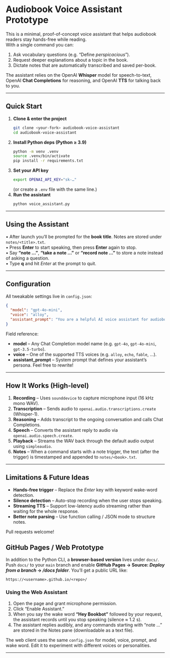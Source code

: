 # Audiobook Voice Assistant Prototype

This is a minimal, proof-of-concept voice assistant that helps audiobook readers stay hands-free while reading.  
With a single command you can:

1. Ask vocabulary questions (e.g. “Define *perspicacious*”).  
2. Request deeper explanations about a topic in the book.  
3. Dictate notes that are automatically transcribed and saved per-book.

The assistant relies on the OpenAI **Whisper** model for speech-to-text, OpenAI **Chat Completions** for reasoning, and OpenAI **TTS** for talking back to you.

---

## Quick Start

1. **Clone & enter the project**
   ```bash
   git clone <your-fork> audiobook-voice-assistant
   cd audiobook-voice-assistant
   ```
2. **Install Python deps (Python ≥ 3.9)**
   ```bash
   python -m venv .venv
   source .venv/bin/activate
   pip install -r requirements.txt
   ```
3. **Set your API key**
   ```bash
   export OPENAI_API_KEY="sk-…"
   ```
   (or create a `.env` file with the same line.)
4. **Run the assistant**
   ```bash
   python voice_assistant.py
   ```

---

## Using the Assistant

• After launch you’ll be prompted for the **book title**. Notes are stored under `notes/<title>.txt`.  
• Press **Enter** to start speaking, then press **Enter** again to stop.  
• Say **“note …”**, **“take a note …”** or **“record note …”** to store a note instead of asking a question.  
• Type **q** and hit *Enter* at the prompt to quit.

---

## Configuration

All tweakable settings live in `config.json`:

```json
{
  "model": "gpt-4o-mini",
  "voice": "alloy",
  "assistant_prompt": "You are a helpful AI voice assistant for audiobook readers …"
}
```

Field reference:

* **model** – Any Chat Completion model name (e.g. `gpt-4o`, `gpt-4o-mini`, `gpt-3.5-turbo`).  
* **voice** – One of the supported TTS voices (e.g. `alloy`, `echo`, `fable`, …).  
* **assistant_prompt** – System prompt that defines your assistant’s persona. Feel free to rewrite!

---

## How It Works (High-level)

1. **Recording** – Uses `sounddevice` to capture microphone input (16 kHz mono WAV).
2. **Transcription** – Sends audio to `openai.audio.transcriptions.create` (Whisper-1).
3. **Reasoning** – Adds transcript to the ongoing conversation and calls Chat Completions.
4. **Speech** – Converts the assistant reply to audio via `openai.audio.speech.create`.
5. **Playback** – Streams the WAV back through the default audio output using `simpleaudio`.
6. **Notes** – When a command starts with a note trigger, the text (after the trigger) is timestamped and appended to `notes/<book>.txt`.

---

## Limitations & Future Ideas

* **Hands-free trigger** – Replace the *Enter* key with keyword wake-word detection.
* **Silence detection** – Auto-stop recording when the user stops speaking.
* **Streaming TTS** – Support low-latency audio streaming rather than waiting for the whole response.
* **Better note parsing** – Use function calling / JSON mode to structure notes.

Pull requests welcome! 

## GitHub Pages / Web Prototype

In addition to the Python CLI, a **browser-based version** lives under `docs/`.  Push `docs/` to your `main` branch and enable **GitHub Pages → Source: _Deploy from a branch_ → _/docs folder_**. You’ll get a public URL like:

```
https://<username>.github.io/<repo>/
```

### Using the Web Assistant

1. Open the page and grant microphone permission.
2. Click “Enable Assistant.”  
3. When you say the wake word **“Hey Bookbot”** followed by your request, the assistant records until you stop speaking (silence ≈ 1.2 s).  
4. The assistant replies audibly, and any commands starting with “note …” are stored in the Notes pane (downloadable as a text file).

The web client uses the same `config.json` for model, voice, prompt, and wake word. Edit it to experiment with different voices or personalities.

--- 